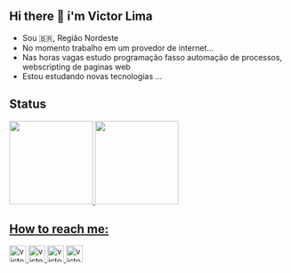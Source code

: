 ## Hi there 👋 i'm Victor Lima
- Sou :brazil:, Região Nordeste  
- No momento trabalho em um provedor de internet...
- Nas horas vagas estudo programação fasso automação de processos, webscripting de paginas web 
- Estou estudando novas tecnologias ...

## Status

 <a href="https://github.com/victor-0324">
 
<img height="150" src="https://github-readme-stats.vercel.app/api?username=victor-0324&show_icons=true&theme=chartreuse-dark&border_color"/>
 
<img height="150" src="https://github.com/victor-0324/stock_control/blob/main/%C3%ADndice.jpeg"/>

## How to reach me: 
  
<a href="https://www.instagram.com/vitorlima4677/" target="_blank"> 
<img  right="100"  alt="victor-istagram" height="30" width="30"  src="https://image.flaticon.com/icons/png/128/1384/1384063.png"
 </a> 
 
  
<a href="https://www.facebook.com/profile.php?id=100041929534379" target="_blank">
<img aling="center" alt="victor-facebook" height="30" width="30" src="https://encrypted-tbn0.gstatic.com/images?q=tbn:ANd9GcQiA5ayLSbJW5sMGOTthyF9Iu4eStKFuwA_1u9K3I-3e09s7Xpw5V9a001T6b6VJzrmkCI&usqp=CAU"
 </a> 
  
<a href="https://www.linkedin.com/in/vitor-lima-a951bb1b7/" target="_blank">
<img aling="center" alt="victor-linkedin" height="30" width="30" src="https://lh3.googleusercontent.com/5TuyELz_GZ5fYf6w5emfUj330CoCLr-4dQjT1FFTejpEON3moySp5ozOu-SHdRKyaYD_3DT-Z_ls7qs786cdFce-=w128-h128-e365-rj-sc0x00ffffff"
 </a> 
  
<a href="https://twitter.com/VITOR74241583" target="_blank">
<img aling="center" alt="victor-linkedin" height="30" width="30" src="https://www.brafton.com/wp-content/uploads/2011/06/answering-consumers-tweets-can-lead-to-sales_3333_800520600_0_0_14005378_300.jpg"
 </a>
 



